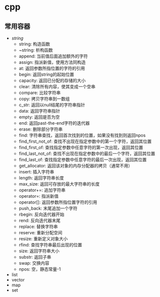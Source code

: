 # cpp

## 常用容器
- *string*
    - string: 构造函数
    - ~string: 析构函数
    - append: 当前值后面追加额外的字符
    - assign: 指派新值，使用方法同构造
    - at: 返回参数所指位置的字符的引用
    - begin: 返回string的起始位置
    - capacity: 返回已分配的存储的大小
    - clear: 清除所有内容，使其变成一个空串
    - compare: 比较字符串
    - copy: 拷贝字符串到一数组
    - c_str: 返回以null结尾的字符串指针
    - data: 返回字符串指针
    - empty: 返回是否为空
    - end: 返回past-the-end字符的迭代器
    - erase: 删除部分字符串
    - find: 字符串查找，返回首次找到的位置，如果没有找到则返回npos
    - find_first_not_of: 查找不出现在指定参数中的第一个字符，返回其位置
    - find_first_of: 查找指定参数中任意字符的第一次出现，返回其位置
    - find_last_not_of: 查找不出现在指定参数中的最后一个字符，返回其位置
    - find_last_of: 查找指定参数中任意字符的最后一次出现，返回其位置
    - get_allocator: 返回该对象的内存分配器的拷贝（通常不用）
    - insert: 插入字符串
    - length: 返回字符串长度
    - max_size: 返回可存放的最大字符串的长度
    - operator+=: 追加字符串
    - operator=: 指派新值
    - operator[]: 返回参数所指位置字符的引用
    - push_back: 末尾追加一个字符
    - rbegin: 反向迭代器开始
    - rend: 反向迭代器末尾
    - replace: 替换字符串
    - reserve: 重新分配空间
    - resize: 重新定义对象大小
    - rfind: 查找字符串最后出现的位置
    - size: 返回字符串大小
    - substr: 返回子串
    - swap: 交换内容
    - npos: 空，静态常量-1
- list
- vector
- map
- set
